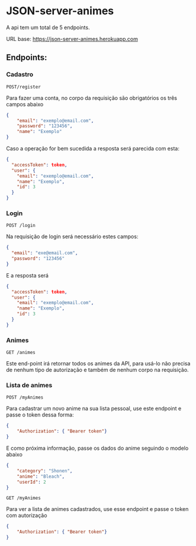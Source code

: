 # JSON-server-animes

A api tem um total de 5 endpoints.

URL base: https://json-server-animes.herokuapp.com

## Endpoints:

### Cadastro

`POST/register`

Para fazer uma conta, no corpo da requisição são obrigatórios os três campos abaixo

```json
{
    "email": "exemplo@email.com",
    "password": "123456",
	"name": "Exemplo"
}
```
Caso a operação for bem sucedida a resposta será parecida com esta:

```json
{
  "accessToken": token,
  "user": {
    "email": "exemplo@email.com",
    "name": "Exemplo",
    "id": 3
  }
}
```



### Login

`POST /login`

Na requisição de login será necessário estes campos:

```json
{
  "email": "exe@email.com",
  "password": "123456"
}
```
E a resposta será 

```json
{
  "accessToken": token,
  "user": {
    "email": "exemplo@email.com",
    "name": "Exemplo",
    "id": 3
  }
}
```


### Animes

`GET /animes`

Este end-point irá retornar todos os animes da API, para usá-lo não precisa de nenhum tipo de autorização e também de nenhum corpo na requisição.


### Lista de animes

`POST /myAnimes`

Para cadastrar um novo anime na sua lista pessoal, use este endpoint e passe o token dessa forma:

```json
{
    "Authorization": { "Bearer token"}
}
```

E como próxima informação, passe os dados do anime seguindo o modelo abaixo

```json
{
	"category": "Shonen",
	"anime": "Bleach",
	"userId": 2
}
```

`GET /myAnimes`

Para ver a lista de animes cadastrados, use esse endpoint e passe o token com autorização

```json
{
    "Authorization": { "Bearer token"}
}
```